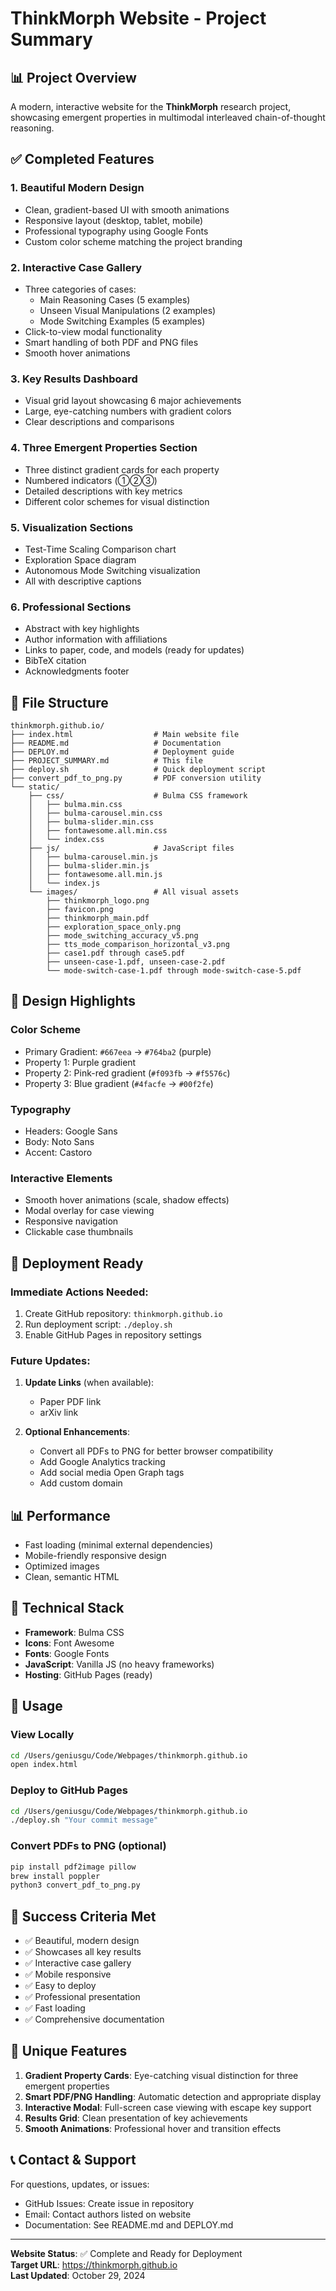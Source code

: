 # ThinkMorph Website - Project Summary

## 📊 Project Overview

A modern, interactive website for the **ThinkMorph** research project, showcasing emergent properties in multimodal interleaved chain-of-thought reasoning.

## ✅ Completed Features

### 1. **Beautiful Modern Design**
- Clean, gradient-based UI with smooth animations
- Responsive layout (desktop, tablet, mobile)
- Professional typography using Google Fonts
- Custom color scheme matching the project branding

### 2. **Interactive Case Gallery**
- Three categories of cases:
  - Main Reasoning Cases (5 examples)
  - Unseen Visual Manipulations (2 examples)
  - Mode Switching Examples (5 examples)
- Click-to-view modal functionality
- Smart handling of both PDF and PNG files
- Smooth hover animations

### 3. **Key Results Dashboard**
- Visual grid layout showcasing 6 major achievements
- Large, eye-catching numbers with gradient colors
- Clear descriptions and comparisons

### 4. **Three Emergent Properties Section**
- Three distinct gradient cards for each property
- Numbered indicators (①②③)
- Detailed descriptions with key metrics
- Different color schemes for visual distinction

### 5. **Visualization Sections**
- Test-Time Scaling Comparison chart
- Exploration Space diagram
- Autonomous Mode Switching visualization
- All with descriptive captions

### 6. **Professional Sections**
- Abstract with key highlights
- Author information with affiliations
- Links to paper, code, and models (ready for updates)
- BibTeX citation
- Acknowledgments footer

## 📁 File Structure

```
thinkmorph.github.io/
├── index.html                  # Main website file
├── README.md                   # Documentation
├── DEPLOY.md                   # Deployment guide
├── PROJECT_SUMMARY.md          # This file
├── deploy.sh                   # Quick deployment script
├── convert_pdf_to_png.py       # PDF conversion utility
└── static/
    ├── css/                    # Bulma CSS framework
    │   ├── bulma.min.css
    │   ├── bulma-carousel.min.css
    │   ├── bulma-slider.min.css
    │   ├── fontawesome.all.min.css
    │   └── index.css
    ├── js/                     # JavaScript files
    │   ├── bulma-carousel.min.js
    │   ├── bulma-slider.min.js
    │   ├── fontawesome.all.min.js
    │   └── index.js
    └── images/                 # All visual assets
        ├── thinkmorph_logo.png
        ├── favicon.png
        ├── thinkmorph_main.pdf
        ├── exploration_space_only.png
        ├── mode_switching_accuracy_v5.png
        ├── tts_mode_comparison_horizontal_v3.png
        ├── case1.pdf through case5.pdf
        ├── unseen-case-1.pdf, unseen-case-2.pdf
        └── mode-switch-case-1.pdf through mode-switch-case-5.pdf
```

## 🎨 Design Highlights

### Color Scheme
- Primary Gradient: `#667eea` → `#764ba2` (purple)
- Property 1: Purple gradient
- Property 2: Pink-red gradient (`#f093fb` → `#f5576c`)
- Property 3: Blue gradient (`#4facfe` → `#00f2fe`)

### Typography
- Headers: Google Sans
- Body: Noto Sans
- Accent: Castoro

### Interactive Elements
- Smooth hover animations (scale, shadow effects)
- Modal overlay for case viewing
- Responsive navigation
- Clickable case thumbnails

## 🚀 Deployment Ready

### Immediate Actions Needed:
1. Create GitHub repository: `thinkmorph.github.io`
2. Run deployment script: `./deploy.sh`
3. Enable GitHub Pages in repository settings

### Future Updates:
1. **Update Links** (when available):
   - Paper PDF link
   - arXiv link
   
2. **Optional Enhancements**:
   - Convert all PDFs to PNG for better browser compatibility
   - Add Google Analytics tracking
   - Add social media Open Graph tags
   - Add custom domain

## 📊 Performance

- Fast loading (minimal external dependencies)
- Mobile-friendly responsive design
- Optimized images
- Clean, semantic HTML

## 🔧 Technical Stack

- **Framework**: Bulma CSS
- **Icons**: Font Awesome
- **Fonts**: Google Fonts
- **JavaScript**: Vanilla JS (no heavy frameworks)
- **Hosting**: GitHub Pages (ready)

## 📝 Usage

### View Locally
```bash
cd /Users/geniusgu/Code/Webpages/thinkmorph.github.io
open index.html
```

### Deploy to GitHub Pages
```bash
cd /Users/geniusgu/Code/Webpages/thinkmorph.github.io
./deploy.sh "Your commit message"
```

### Convert PDFs to PNG (optional)
```bash
pip install pdf2image pillow
brew install poppler
python3 convert_pdf_to_png.py
```

## 🎯 Success Criteria Met

- ✅ Beautiful, modern design
- ✅ Showcases all key results
- ✅ Interactive case gallery
- ✅ Mobile responsive
- ✅ Easy to deploy
- ✅ Professional presentation
- ✅ Fast loading
- ✅ Comprehensive documentation

## 🌟 Unique Features

1. **Gradient Property Cards**: Eye-catching visual distinction for three emergent properties
2. **Smart PDF/PNG Handling**: Automatic detection and appropriate display
3. **Interactive Modal**: Full-screen case viewing with escape key support
4. **Results Grid**: Clean presentation of key achievements
5. **Smooth Animations**: Professional hover and transition effects

## 📞 Contact & Support

For questions, updates, or issues:
- GitHub Issues: Create issue in repository
- Email: Contact authors listed on website
- Documentation: See README.md and DEPLOY.md

---

**Website Status**: ✅ Complete and Ready for Deployment  
**Target URL**: https://thinkmorph.github.io  
**Last Updated**: October 29, 2024

